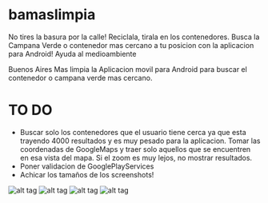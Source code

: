 bamaslimpia
===========
No tires la basura por la calle! Reciclala, tirala en los contenedores. Busca la Campana Verde o contenedor mas cercano a tu posicion con la aplicacion para Android! Ayuda al medioambiente

Buenos Aires Mas limpia la Aplicacion movil para Android para buscar el contenedor o campana verde mas cercano.

TO DO
=====
* Buscar solo los contenedores que el usuario tiene cerca ya que esta trayendo 4000 resultados y es muy pesado para la aplicacion. Tomar las coordenadas de GoogleMaps y traer solo aquellos que se encuentren en esa vista del mapa. Si el zoom es muy lejos, no mostrar resultados.
* Poner validacion de GooglePlayServices 
* Achicar los tamaños de los screenshots!

![alt tag](https://raw.github.com/Urucas/bamaslimpia/master/screens/screenshot-1400285180274.png) 
![alt tag](https://raw.github.com/Urucas/bamaslimpia/master/screens/screenshot-1400285359212.png)
![alt tag](https://raw.github.com/Urucas/bamaslimpia/master/screens/screenshot-1400285415392.png)
![alt tag](https://raw.github.com/Urucas/bamaslimpia/master/screens/screenshot-1400285451379.png)


